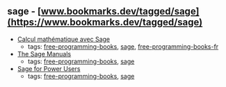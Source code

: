 sage - [www.bookmarks.dev/tagged/sage](https://www.bookmarks.dev/tagged/sage)
---
* [Calcul mathématique avec Sage](https://hal.inria.fr/inria-00540485/file/sagebook-web-20130530.pdf)
    * tags: [free-programming-books](../tagged/free-programming-books.md), [sage](../tagged/sage.md), [free-programming-books-fr](../tagged/free-programming-books-fr.md)
* [The Sage Manuals](http://www.sagemath.org/doc/)
    * tags: [free-programming-books](../tagged/free-programming-books.md), [sage](../tagged/sage.md)
* [Sage for Power Users](http://wstein.org/books/sagebook/sagebook.pdf)
    * tags: [free-programming-books](../tagged/free-programming-books.md), [sage](../tagged/sage.md)
